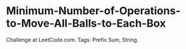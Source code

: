 # Minimum-Number-of-Operations-to-Move-All-Balls-to-Each-Box
Challenge at LeetCode.com. Tags: Prefix Sum, String.
